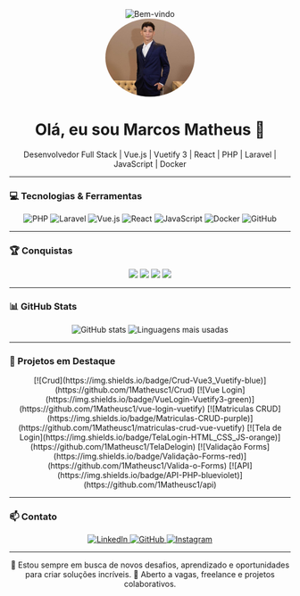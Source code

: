 <div align="center">
  <!-- GIF animado de boas-vindas -->
  <img src="https://media.giphy.com/media/hvRJCLFzcasrR4ia7z/giphy.gif" height="150" alt="Bem-vindo" />
</div>

<div align="center">
  <img height="140" src="FOTO1.jpeg" style="border-radius: 50%;" alt="Foto de perfil" />
</div>

<h1 align="center">Olá, eu sou Marcos Matheus 👋</h1>
<p align="center">Desenvolvedor Full Stack | Vue.js | Vuetify 3 | React | PHP | Laravel | JavaScript | Docker</p>

---

### 💻 Tecnologias & Ferramentas
<div align="center">
  <img src="https://cdn.jsdelivr.net/gh/devicons/devicon/icons/php/php-original.svg" height="40" width="80" alt="PHP" />
  <img src="https://scorchsoft.com/public/capabilities/head/laravel-logo-square.webp" height="40" width="80" alt="Laravel" />
  <img src="https://cdn.jsdelivr.net/gh/devicons/devicon/icons/vuejs/vuejs-original.svg" height="40" width="80" alt="Vue.js" />
  <img src="https://cdn.jsdelivr.net/gh/devicons/devicon/icons/react/react-original.svg" height="40" width="80" alt="React" />
  <img src="https://cdn.jsdelivr.net/gh/devicons/devicon/icons/javascript/javascript-original.svg" height="40" width="80" alt="JavaScript" />
  <img src="https://cdn.jsdelivr.net/gh/devicons/devicon/icons/docker/docker-original.svg" height="40" width="80" alt="Docker" />
  <img src="https://encrypted-tbn0.gstatic.com/images?q=tbn:ANd9GcTiYyoZuaiIrBKygBUDqYOYy0IurIMFTvxt0A&s" height="40" width="80" alt="GitHub" />
</div>

---

### 🏆 Conquistas
<div align="center">
  <img src="https://img.shields.io/badge/GitHub-Achievements-yellow" />
  <img src="https://img.shields.io/badge/Top_Langs-PHP|JS|Vue-blueviolet" />
  <img src="https://img.shields.io/badge/Full_Stack-Developer-green" />
  <img src="https://img.shields.io/badge/Portfolio-Interactive-red" />
</div>

---

### 📊 GitHub Stats
<div align="center">
  <img src="https://github-readme-stats.vercel.app/api?username=1Matheusc1&show_icons=true&theme=merko&locale=pt-br" height="150" alt="GitHub stats" />
  <img src="https://github-readme-stats.vercel.app/api/top-langs?username=1Matheusc1&layout=compact&theme=dracula&locale=pt-br" height="150" alt="Linguagens mais usadas" />
</div>

---

### 🚀 Projetos em Destaque
<div align="center">
  [![Crud](https://img.shields.io/badge/Crud-Vue3_Vuetify-blue)](https://github.com/1Matheusc1/Crud)
  [![Vue Login](https://img.shields.io/badge/VueLogin-Vuetify3-green)](https://github.com/1Matheusc1/vue-login-vuetify)
  [![Matriculas CRUD](https://img.shields.io/badge/Matriculas-CRUD-purple)](https://github.com/1Matheusc1/matriculas-crud-vue-vuetify)
  [![Tela de Login](https://img.shields.io/badge/TelaLogin-HTML_CSS_JS-orange)](https://github.com/1Matheusc1/TelaDelogin)
  [![Validação Forms](https://img.shields.io/badge/Validação-Forms-red)](https://github.com/1Matheusc1/Valida-o-Forms)
  [![API](https://img.shields.io/badge/API-PHP-blueviolet)](https://github.com/1Matheusc1/api)
</div>

---

### 📫 Contato
<div align="center">
  <a href="http://www.linkedin.com/in/marcos-matheus-34a257304" target="_blank">
    <img src="https://raw.githubusercontent.com/maurodesouza/profile-readme-generator/master/src/assets/icons/social/linkedin/default.svg" width="80" height="40" alt="LinkedIn" />
  </a>
  <a href="https://github.com/1Matheusc1" target="_blank">
    <img src="https://encrypted-tbn0.gstatic.com/images?q=tbn:ANd9GcTiYyoZuaiIrBKygBUDqYOYy0IurIMFTvxt0A&s" width="80" height="40" alt="GitHub" />
  </a>
  <a href="https://www.instagram.com/https.theus___" target="_blank">
    <img src="https://raw.githubusercontent.com/maurodesouza/profile-readme-generator/master/src/assets/icons/social/instagram/default.svg" width="80" height="40" alt="Instagram" />
  </a>
</div>

---

<p align="center">
🌟 Estou sempre em busca de novos desafios, aprendizado e oportunidades para criar soluções incríveis.  
💼 Aberto a vagas, freelance e projetos colaborativos.
</p>
